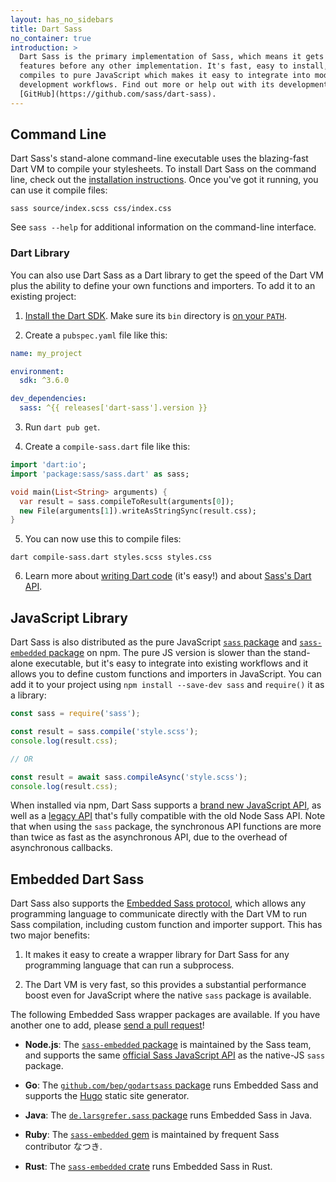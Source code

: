 ```yaml
---
layout: has_no_sidebars
title: Dart Sass
no_container: true
introduction: >
  Dart Sass is the primary implementation of Sass, which means it gets new
  features before any other implementation. It's fast, easy to install, and it
  compiles to pure JavaScript which makes it easy to integrate into modern web
  development workflows. Find out more or help out with its development on
  [GitHub](https://github.com/sass/dart-sass).
---
```


<div class="sl-l-grid sl-l-grid--full sl-l-large-grid--fit sl-l-large-grid--gutters-large">
  <div class="sl-l-grid__column">

## Command Line

Dart Sass's stand-alone command-line executable uses the blazing-fast Dart VM to
compile your stylesheets. To install Dart Sass on the command line, check out
the [installation instructions](/install). Once you've got it running, you can
use it compile files:

```shellsession
sass source/index.scss css/index.css
```

See `sass --help` for additional information on the command-line interface.

### Dart Library

You can also use Dart Sass as a Dart library to get the speed of the Dart VM
plus the ability to define your own functions and importers. To add it to an
existing project:

1. [Install the Dart SDK][install]. Make sure its `bin` directory is [on your
   `PATH`][path].

   [install]: https://dart.dev/get-dart
   [path]: https://katiek2.github.io/path-doc/

2. Create a `pubspec.yaml` file like this:

```yaml
name: my_project

environment:
  sdk: ^3.6.0

dev_dependencies:
  sass: ^{{ releases['dart-sass'].version }}
```

3. Run `dart pub get`.

4. Create a `compile-sass.dart` file like this:

```dart
import 'dart:io';
import 'package:sass/sass.dart' as sass;

void main(List<String> arguments) {
  var result = sass.compileToResult(arguments[0]);
  new File(arguments[1]).writeAsStringSync(result.css);
}
```

5. You can now use this to compile files:

```shellsession
dart compile-sass.dart styles.scss styles.css
```

6. Learn more about [writing Dart code][dart] (it's easy!) and about [Sass's
   Dart API][sass].

   [dart]: https://www.dartlang.org/guides/language/language-tour
   [sass]: https://pub.dev/documentation/sass/latest/sass/compileToResult.html

</div>
<div class="sl-l-grid__column">

## JavaScript Library

Dart Sass is also distributed as the pure JavaScript [`sass` package] and
[`sass-embedded` package] on npm. The pure JS version is slower than the
stand-alone executable, but it's easy to integrate into existing workflows and
it allows you to define custom functions and importers in JavaScript. You can
add it to your project using `npm install --save-dev sass` and `require()` it as
a library:

[`sass` package]: https://www.npmjs.com/package/sass
[`sass-embedded` package]: https://www.npmjs.com/package/sass-embedded

```js
const sass = require('sass');

const result = sass.compile('style.scss');
console.log(result.css);

// OR

const result = await sass.compileAsync('style.scss');
console.log(result.css);
```

When installed via npm, Dart Sass supports a [brand new JavaScript API], as well
as a [legacy API] that's fully compatible with the old Node Sass API. Note that
when using the `sass` package, the synchronous API functions are more than twice
as fast as the asynchronous API, due to the overhead of asynchronous callbacks.

[brand new JavaScript API]: /documentation/js-api/
[legacy API]: /documentation/js-api/#md:legacy-api

## Embedded Dart Sass

Dart Sass also supports the [Embedded Sass protocol], which allows any
programming language to communicate directly with the Dart VM to run Sass
compilation, including custom function and importer support. This has two major
benefits:

[Embedded Sass protocol]: https://github.com/sass/sass/blob/main/spec/embedded-protocol.md#the-embedded-sass-protocol

1. It makes it easy to create a wrapper library for Dart Sass for any
   programming language that can run a subprocess.

2. The Dart VM is very fast, so this provides a substantial performance boost
   even for JavaScript where the native `sass` package is available.

The following Embedded Sass wrapper packages are available. If you have another
one to add, please [send a pull request]!

[send a pull request]: https://github.com/sass/sass-site/edit/main/source/dart-sass.md

* **Node.js**: The [`sass-embedded` package] is maintained by the Sass team, and
  supports the same [official Sass JavaScript API] as the native-JS `sass` package.

  [official Sass JavaScript API]: /documentation/js-api/

* **Go**: The [`github.com/bep/godartsass` package] runs Embedded Sass and
  supports the [Hugo] static site generator.

  [`github.com/bep/godartsass` package]: https://github.com/bep/godartsass
  [Hugo]: https://gohugo.io/

* **Java**: The [`de.larsgrefer.sass` package] runs Embedded Sass in Java.

  [`de.larsgrefer.sass` package]: https://mvnrepository.com/artifact/de.larsgrefer.sass

* **Ruby**: The [`sass-embedded` gem] is maintained by frequent Sass contributor
  なつき.

  [`sass-embedded` gem]: https://rubygems.org/gems/sass-embedded

* **Rust**: The [`sass-embedded` crate] runs Embedded Sass in Rust.

  [`sass-embedded` crate]: https://crates.io/crates/sass-embedded

  </div>
</div>
